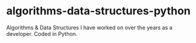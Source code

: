 # algorithms-data-structures-python
Algorithms &amp; Data Structures I have worked on over the years as a developer. Coded in Python.
